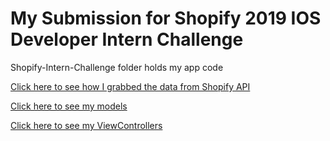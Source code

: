 # My Submission for Shopify 2019 IOS Developer Intern Challenge

Shopify-Intern-Challenge folder holds my app code

[Click here to see how I grabbed the data from Shopify API](https://github.com/mding5692/Shopify-IOS-2019-Mobile-Developer-Intern-Challenge/blob/master/Shopify-Intern-Challenge/Shopify-Intern-Challenge/Services/ShopifyAPIService.swift)

[Click here to see my models](https://github.com/mding5692/Shopify-IOS-2019-Mobile-Developer-Intern-Challenge/tree/master/Shopify-Intern-Challenge/Shopify-Intern-Challenge/Models)

[Click here to see my ViewControllers](https://github.com/mding5692/Shopify-IOS-2019-Mobile-Developer-Intern-Challenge/tree/master/Shopify-Intern-Challenge/Shopify-Intern-Challenge/ViewControllers)

